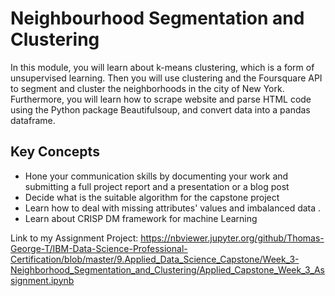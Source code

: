 # Neighbourhood Segmentation and Clustering

In this module, you will learn about k-means clustering, which is a form of unsupervised learning. Then you will use clustering and the Foursquare API to segment and cluster the neighborhoods in the city of New York. Furthermore, you will learn how to scrape website and parse HTML code using the Python package Beautifulsoup, and convert data into a pandas dataframe.

## Key Concepts
- Hone your communication skills by documenting your work and submitting a full project report and a presentation or a blog post
- Decide what is the suitable algorithm for the capstone project
- Learn how to deal with missing attributes' values and imbalanced data .
- Learn about CRISP DM framework for machine Learning

Link to my Assignment Project: 
https://nbviewer.jupyter.org/github/Thomas-George-T/IBM-Data-Science-Professional-Certification/blob/master/9.Applied_Data_Science_Capstone/Week_3-Neighborhood_Segmentation_and_Clustering/Applied_Capstone_Week_3_Assignment.ipynb